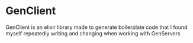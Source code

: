 # GenClient
GenClient is an elixir library made to generate boilerplate code that I found myself repeatedly writing and changing when working with GenServers
